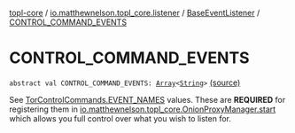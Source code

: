 [topl-core](../../index.md) / [io.matthewnelson.topl_core.listener](../index.md) / [BaseEventListener](index.md) / [CONTROL_COMMAND_EVENTS](./-c-o-n-t-r-o-l_-c-o-m-m-a-n-d_-e-v-e-n-t-s.md)

# CONTROL_COMMAND_EVENTS

`abstract val CONTROL_COMMAND_EVENTS: `[`Array`](https://kotlinlang.org/api/latest/jvm/stdlib/kotlin/-array/index.html)`<`[`String`](https://kotlinlang.org/api/latest/jvm/stdlib/kotlin/-string/index.html)`>` [(source)](https://github.com/05nelsonm/TorOnionProxyLibrary-Android/blob/master/topl-core/src/main/java/io/matthewnelson/topl_core/listener/BaseEventListener.kt#L101)

See [TorControlCommands.EVENT_NAMES](#) values. These are **REQUIRED**
for registering them in [io.matthewnelson.topl_core.OnionProxyManager.start](../../io.matthewnelson.topl_core/-onion-proxy-manager/start.md)
which allows you full control over what you wish to listen for.

